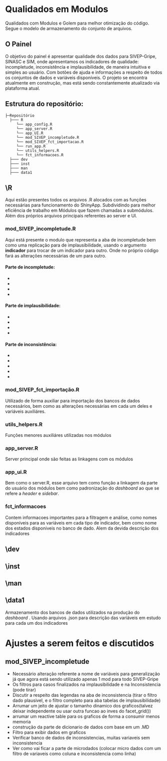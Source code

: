 # Qualidados em Modulos
Qualidados com Modulos e Golem para melhor otimização do código.
Segue o modelo de armazenamento do conjunto de arquivos.
## O Painel
O objetivo do painel é apresentar qualidade dos dados para SIVEP-Gripe, SINASC e SIM, onde apresentamos os indicadores de qualidade: incompletude, inconsistência e implausibilidade, de maneira intuitiva e simples ao usuário. Com botões de ajuda e informações a respeito de todos os conjuntos de dados e variáveis disponíveis. O projeto se encontra atualmente em construção, mas está sendo constantemente atualizado via plataforma atual.
## Estrutura do repositório:
    
    
    ├─Repositório
      ├─── R 
         └── app_config.R
         └── app_server.R
         └── app_UI.R
         └── mod_SIVEP_incompletude.R
         └── mod_SIVEP_fct_importacao.R
         └── run_app.R
         └── utils_helpers.R
         └── fct_informacoes.R
      ├─── dev
      ├─── inst
      ├─── man 
      ├─── data1

## \R
Aqui estão presentes todos os arquivos .R alocados com as funções necessárias para funcionamento do ShinyApp. Subdividindo para melhor eficiência de trabalho em Módulos que fazem chamadas a submódulos. Além dos próprios arquivos principais referentes ao server e UI.
### mod_SIVEP_incompletude.R
Aqui está presente o modulo que representa a aba de incompletude bem como uma replicação para de implausibilidade, usando o argumento **indicador** para trocar de um indicador para outro. Onde no próprio código fará as alterações necessárias de um para outro.
#### Parte de incompletude:
-
-
-
-

#### Parte de implausibilidade:
-
-
-
-
#### Parte de inconsistência:
-
-
-
-
-
### mod_SIVEP_fct_importação.R
Utilizado de forma auxiliar para importação dos bancos de dados necessários, bem como as alterações necessárias em cada um deles e variáveis auxiliáres.
### utils_helpers.R
Funções menores auxiliáres utilizadas nos módulos
### app_server.R
Server principal onde são feitas as linkagens com os módulos
### app_ui.R
Bem como o server.R, esse arquivo tem como função a linkagem da parte do usuário dos módulos bem como padronização do _dashboard_ ao que se refere a _header_ e _sidebar_.
### fct_informacoes
Contem informacoes importantes para a filtragem e análise, como nomes disponíveis para as variáveis em cada tipo de indicador, bem como nome dos estados disponiveis no banco de dado. Alem da devida descrição dos indicadores
## \dev
## \inst
## \man
## \data1
Armazenamento dos bancos de dados utilizados na produção do _dashboard_ . Usando arquivos .json para descrição das variáveis em estudo para cada um dos indicadores

# Ajustes a serem feitos e discutidos

## mod_SIVEP_incompletude

- Necessário alteração referente a nome de variáveis para generalização já que agora está sendo utilizado apenas 1 mod para todo SIVEP-Gripe
- Os filtros para casos finalizados na implausibilidade e na Inconsistencia (pode tirar)
- Discutir a respeito das legendas na aba de inconsistencia (tirar o filtro dado plausivel, e o filtro completo para aba tabelas de implausibilidade) 
- Arrumar um jeito de ajustar o tamanho dinamico dos graficos(talvez deixar independente ou usar outra funcao ao inves do facet_grid())
- arrumar um reactive table para os graficos de forma a consumir menos memoria
- construção da parte de dicionario de dados com base em um .MD
- Filtro para exibir dados em graficos
- Verificar banco de dados de inconsistencias, muitas variaveis sem inconsistencia
- Ver como vai ficar a parte de microdados
(colocar micro dados com um filtro de variaveis como coluna e inconsistencia como linha)

